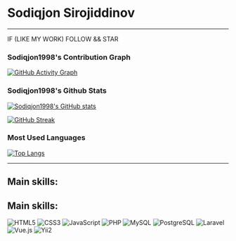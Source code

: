 # Sodiqjon Sirojiddinov

---

IF (LIKE MY WORK) FOLLOW && STAR

### Sodiqjon1998's Contribution Graph

[![GitHub Activity Graph](https://github-readme-activity-graph.vercel.app/graph?username=Sodiqjon1998&theme=react-dark&hide_border=true&area=true)](https://github.com/Sodiqjon1998)

### Sodiqjon1998's Github Stats

[![Sodiqjon1998's GitHub stats](https://github-readme-stats.vercel.app/api?username=Sodiqjon1998&show_icons=true&theme=dark)](https://github.com/Sodiqjon1998)

[![GitHub Streak](https://github-readme-streak-stats.herokuapp.com/?user=Sodiqjon1998&theme=dark)](https://git.io/streak-stats)

### Most Used Languages

[![Top Langs](https://github-readme-stats.vercel.app/api/top-langs/?username=Sodiqjon1998&layout=compact&theme=dark)](https://github.com/Sodiqjon1998)

---

## Main skills:

## Main skills:

<img alt="HTML5" src="https://img.shields.io/badge/HTML5-E34F26?style=for-the-badge&logo=html5&logoColor=white" />
<img alt="CSS3" src="https://img.shields.io/badge/CSS3-1572B6?style=for-the-badge&logo=css3&logoColor=white" />
<img alt="JavaScript" src="https://img.shields.io/badge/JavaScript-F7DF1E?style=for-the-badge&logo=javascript&logoColor=black" />
<img alt="PHP" src="https://img.shields.io/badge/PHP-777BB4?style=for-the-badge&logo=php&logoColor=white" />
<img alt="MySQL" src="https://img.shields.io/badge/MySQL-4479A1?style=for-the-badge&logo=mysql&logoColor=white" />
<img alt="PostgreSQL" src="https://img.shields.io/badge/PostgreSQL-316192?style=for-the-badge&logo=postgresql&logoColor=white" />
<img alt="Laravel" src="https://img.shields.io/badge/Laravel-FF2D20?style=for-the-badge&logo=laravel&logoColor=white" />
<img alt="Vue.js" src="https://img.shields.io/badge/Vue.js-4FC08D?style=for-the-badge&logo=vuedotjs&logoColor=white" />
<img alt="Yii2" src="https://img.shields.io/badge/Yii2-007BBC?style=for-the-badge&logo=yiiframework&logoColor=white" />
